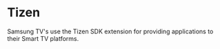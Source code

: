# Tizen

Samsung TV's use the Tizen SDK extension for providing applications to their Smart TV platforms.
